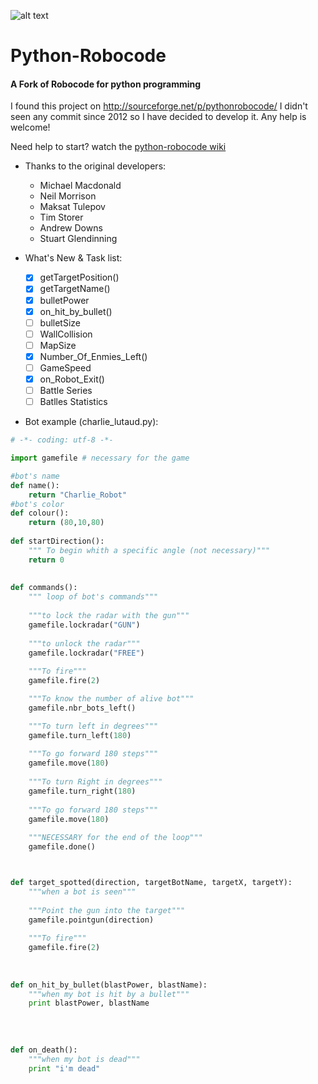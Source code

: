 ![alt text](https://github.com/turkishviking/Python-Robocode/blob/master/Python-Robocode/robotImages/robot.png "Python-Robocode")

Python-Robocode
===============
 
#### A Fork of Robocode for python programming

I found this project on http://sourceforge.net/p/pythonrobocode/
I didn't seen any commit since 2012 so I have decided to develop it. Any help is welcome!

Need help to start? watch the [python-robocode wiki](https://github.com/turkishviking/Python-Robocode/wiki)

* Thanks to the original developers:
    
  * Michael Macdonald
  * Neil Morrison
  * Maksat Tulepov
  * Tim Storer
  * Andrew Downs
  * Stuart Glendinning
    
    
* What's New & Task list:
    - [x]  getTargetPosition()
    - [x]  getTargetName()
    - [x]  bulletPower
    - [x]  on_hit_by_bullet()
    - [ ]  bulletSize
    - [ ]  WallCollision
    - [ ]  MapSize
    - [x]  Number_Of_Enmies_Left()
    - [ ]  GameSpeed
    - [x]  on_Robot_Exit()
    - [ ]  Battle Series
    - [ ]  Batlles Statistics
    
* Bot example (charlie_lutaud.py):

```python 
# -*- coding: utf-8 -*-

import gamefile # necessary for the game

#bot's name
def name():
    return "Charlie_Robot"
#bot's color
def colour():
    return (80,10,80)
    
def startDirection():
    """ To begin whith a specific angle (not necessary)"""
    return 0
    
    
def commands():
    """ loop of bot's commands"""
        
    """to lock the radar with the gun"""
    gamefile.lockradar("GUN")
        
    """to unlock the radar"""
    gamefile.lockradar("FREE")
       
    """To fire"""  
    gamefile.fire(2)

    """To know the number of alive bot"""
    gamefile.nbr_bots_left()

    """To turn left in degrees"""
    gamefile.turn_left(180)
    
    """To go forward 180 steps"""
    gamefile.move(180)
    
    """To turn Right in degrees"""
    gamefile.turn_right(180)
    
    """To go forward 180 steps"""
    gamefile.move(180)
    
    """NECESSARY for the end of the loop"""
    gamefile.done()



def target_spotted(direction, targetBotName, targetX, targetY):
    """when a bot is seen"""
    
    """Point the gun into the target"""
    gamefile.pointgun(direction)
    
    """To fire""" 
    gamefile.fire(2)
    
    
    
def on_hit_by_bullet(blastPower, blastName):
    """when my bot is hit by a bullet"""
    print blastPower, blastName
    
    
    
    
def on_death():
    """when my bot is dead"""
    print "i'm dead"
    
```